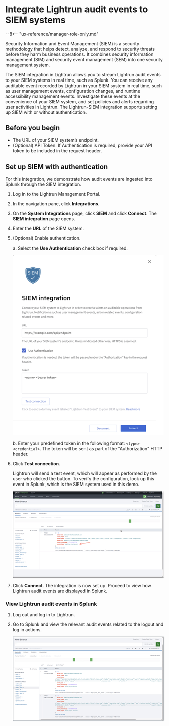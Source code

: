 # Integrate Lightrun audit events to SIEM systems

--8<-- "ux-reference/manager-role-only.md"

Security Information and Event Management (SIEM) is a security methodology that helps detect, analyze, and respond to security threats before they harm business operations. It combines security information management (SIM) and security event management (SEM) into one security management system. 

The SIEM integration in Lightrun allows you to stream Lightrun audit events to your SIEM systems in real time, such as Splunk. You can receive any auditable event recorded by Lightrun in your SIEM system in real time, such as user management events, configuration changes, and runtime accessibility management events. Investigate these events at the convenience of your SIEM system, and set policies and alerts regarding user activities in Lightrun.
The Lightrun-SIEM integration supports setting up SIEM with or without authentication.

## Before you begin

- The URL of your SIEM system’s endpoint.
- (Optional) API Token: If Authentication is required, provide your API token to be included in the request header. 

## Set up SIEM with authentication

For this integration, we demonstrate how audit events are ingested into Splunk through the SIEM integration.

1. Log in to the Lightrun Management Portal.
2. In the navigation pane, click **Integrations**.
3. On the **System Integrations** page, click **SIEM** and click **Connect**.
    The **SIEM integration** page opens.
4. Enter the **URL** of the SIEM system.
5. (Optional) Enable authentication.

    a. Select the **Use Authentication** check box if required.
    
    ![SIEM without authentication --half](../assets/images/iem-integration-with-authentication-splunk-old.png)

    b. Enter your predefined token in the following format: `<type> <credential>`. The token will be sent as part of the "Authorization" HTTP header.

6. Click **Test connection**. 

    Lightrun will send a test event, which will appear as performed by the user who clicked the button. To verify the configuration, look up this event in Splunk, which is the SIEM system used in this demo.

    ![SIEM without authentication --third](../assets/images/siem-integration-audit-events-splunk.png)

7. Click **Connect**.
   The integration is now set up. 
   Proceed to view how Lightrun audit events are displayed in Splunk.


### View Lightrun audit events in Splunk

1. Log out and log in to Lightrun.
2. Go to Splunk and view the relevant audit events related to the logout and log in actions.

   ![Audit events in Splunk --half](../assets/images/siem-integraton-login-logout-audit-events.png)


